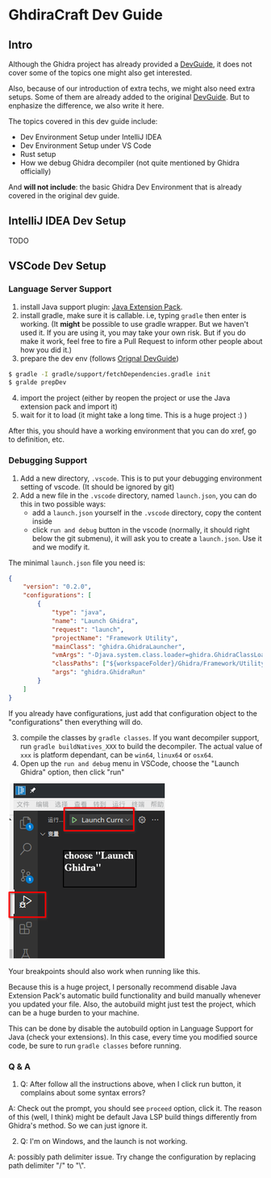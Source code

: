# GhdiraCraft Dev Guide

## Intro

Although the Ghidra project has already provided a [DevGuide](../DevGuide.md), it does not cover some
of the topics one might also get interested.

Also, because of our introduction of extra techs, we might also need extra setups. Some of them are
already added to the original [DevGuide](../DevGuide.md). But to enphasize the difference, we also
write it here.

The topics covered in this dev guide include:

- Dev Environment Setup under IntelliJ IDEA
- Dev Environment Setup under VS Code
- Rust setup
- How we debug Ghidra decompiler (not quite mentioned by Ghidra officially)

And **will not include**: the basic Ghidra Dev Environment that is already covered in the original
dev guide.

## IntelliJ IDEA Dev Setup

TODO

## VSCode Dev Setup

### Language Server Support

1. install Java support plugin: [Java Extension Pack](https://marketplace.visualstudio.com/items?itemName=vscjava.vscode-java-pack).
2. install gradle, make sure it is callable. i.e, typing `gradle` then enter is working. (It **might** be possible
to use gradle wrapper. But we haven't used it. If you are using it, you may take your own risk. But if you do make
it work, feel free to fire a Pull Request to inform other people about how you did it.)
3. prepare the dev env (follows [Orignal DevGuide](../DevGuide.md))

```bash
$ gradle -I gradle/support/fetchDependencies.gradle init
$ gralde prepDev
```

4. import the project (either by reopen the project or use the Java extension pack and import it)
5. wait for it to load (it might take a long time. This is a huge project :) )

After this, you should have a working environment that you can do xref, go to definition, etc.

### Debugging Support

1. Add a new directory, `.vscode`. This is to put your debugging environment setting of vscode.
(It should be ignored by git)
2. Add a new file in the `.vscode` directory, named `launch.json`, you can do this in two
possible ways:
    - add a `launch.json` yourself in the `.vscode` directory, copy the content inside
    - click `run and debug` button in the vscode (normally, it should right below the git submenu),
it will ask you to create a `launch.json`. Use it and we modify it.

The minimal `launch.json` file you need is:

```json
{
    "version": "0.2.0",
    "configurations": [
        {
            "type": "java",
            "name": "Launch Ghidra",
            "request": "launch",
            "projectName": "Framework Utility",
            "mainClass": "ghidra.GhidraLauncher",
            "vmArgs": "-Djava.system.class.loader=ghidra.GhidraClassLoader -DbinaryPath=build/classes/java/main:build/resources/main/:bin/default/::src/main/resources/",
            "classPaths": ["${workspaceFolder}/Ghidra/Framework/Utility/build/classes/java/main"],
            "args": "ghidra.GhidraRun"
        }
    ]
}
```

If you already have configurations, just add that configuration object to the "configurations" then
everything will do.

3. compile the classes by `gradle classes`. If you want decompiler support, run `gradle buildNatives_XXX`
to build the decompiler. The actual value of `xxx` is platform dependant, can be `win64`, `linux64` or
`osx64`.
4. Open up the `run and debug` menu in VSCode, choose the "Launch Ghidra" option, then click "run"

![run and debug in vscode](./ghidracraft/imgs/DevGuide/vscode_debug.png)

Your breakpoints should also work when running like this.

Because this is a huge project, I personally recommend disable Java Extension Pack's automatic build
functionality and build manually whenever you updated your file.
Also, the autobuild might just test the project, which can be a huge burden to your machine.

This can be done by disable the autobuild option in Language Support for Java (check your extensions).
In this case, every time you modified source code, be sure to run `gradle classes` before running.

### Q & A

1. Q: After follow all the instructions above, when I click run button, it complains about some syntax
errors?

A: Check out the prompt, you should see `proceed` option, click it. The reason of this (well, I think)
might be default Java LSP build things differently from Ghidra's method. So we can just ignore it.

2. Q: I'm on Windows, and the launch is not working.

A: possibly path delimiter issue. Try change the configuration by replacing path delimiter "/" to "\\".